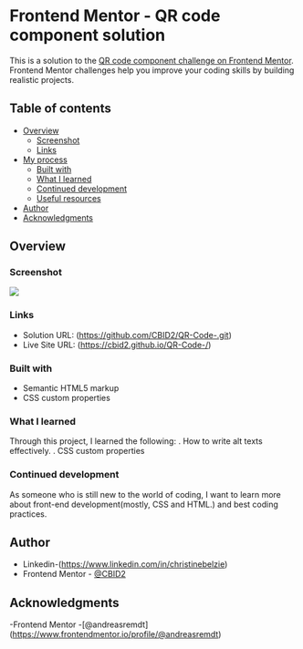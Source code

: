 # Frontend Mentor - QR code component solution

This is a solution to the [QR code component challenge on Frontend Mentor](https://www.frontendmentor.io/challenges/qr-code-component-iux_sIO_H). Frontend Mentor challenges help you improve your coding skills by building realistic projects. 

## Table of contents

- [Overview](#overview)
  - [Screenshot](#screenshot)
  - [Links](#links)
- [My process](#my-process)
  - [Built with](#built-with)
  - [What I learned](#what-i-learned)
  - [Continued development](#continued-development)
  - [Useful resources](#useful-resources)
- [Author](#author)
- [Acknowledgments](#acknowledgments)


## Overview

### Screenshot

![](./screenshot.jpg)



### Links

- Solution URL: (https://github.com/CBID2/QR-Code-.git)
- Live Site URL: (https://cbid2.github.io/QR-Code-/)


### Built with

- Semantic HTML5 markup
- CSS custom properties

### What I learned

Through this project, I learned the following:
. How to write alt texts effectively.
. CSS custom properties



### Continued development

As someone who is still new to the world of coding, I want to learn more about front-end development(mostly, CSS and HTML.) and best coding practices.  


## Author

- Linkedin-(https://www.linkedin.com/in/christinebelzie)
- Frontend Mentor - [@CBID2](https://www.frontendmentor.io/profile/@CBID2)



## Acknowledgments

-Frontend Mentor -[@andreasremdt] (https://www.frontendmentor.io/profile/@andreasremdt)
